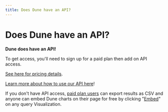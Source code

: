 ```yaml
---
title: Does Dune have an API?
---
```


# Does Dune have an API?

**Dune does have an API!**

To get access, you'll need to  sign up for a paid plan then add on API access. 

[See here for pricing details](https://dune.com/pricing).

[Learn more about how to use our API here](../../api/index.md)!

If you don't have API access, [paid plan users](https://dune.com/pricing) can export results as CSV and anyone can embed Dune charts on their page for free by clicking "[Embed](../../app/visualizations/embeds.md)" on any query Visualization.

